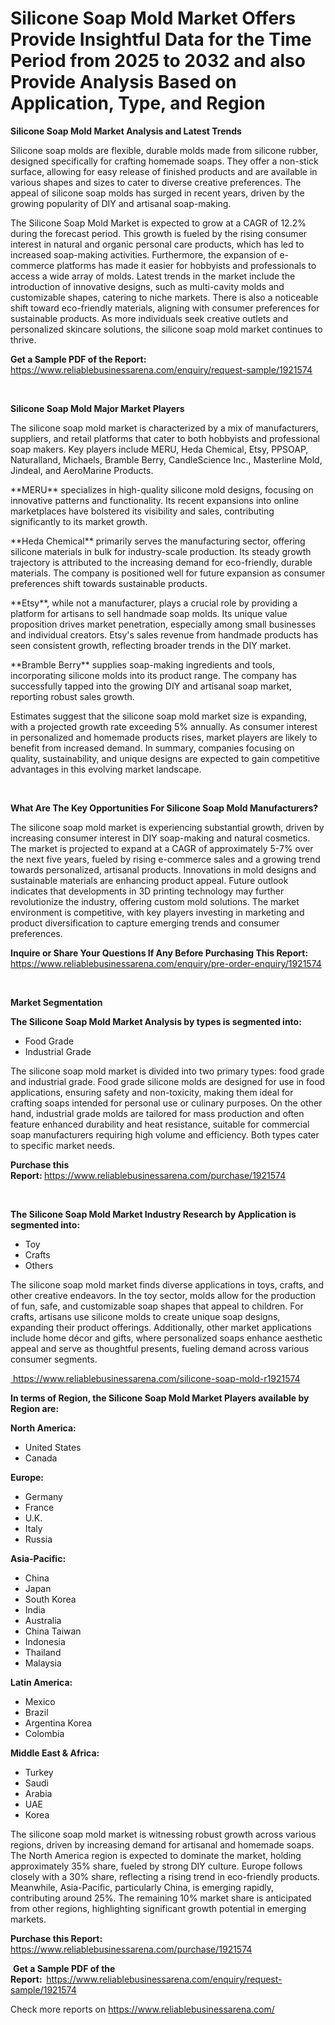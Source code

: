<p><h1>Silicone Soap Mold Market Offers Provide Insightful Data for the Time Period from 2025 to 2032 and also Provide Analysis Based on Application, Type, and Region</h1></p><p><strong>Silicone Soap Mold Market Analysis and Latest Trends</strong></p>
<p><p>Silicone soap molds are flexible, durable molds made from silicone rubber, designed specifically for crafting homemade soaps. They offer a non-stick surface, allowing for easy release of finished products and are available in various shapes and sizes to cater to diverse creative preferences. The appeal of silicone soap molds has surged in recent years, driven by the growing popularity of DIY and artisanal soap-making. </p><p>The Silicone Soap Mold Market is expected to grow at a CAGR of 12.2% during the forecast period. This growth is fueled by the rising consumer interest in natural and organic personal care products, which has led to increased soap-making activities. Furthermore, the expansion of e-commerce platforms has made it easier for hobbyists and professionals to access a wide array of molds. Latest trends in the market include the introduction of innovative designs, such as multi-cavity molds and customizable shapes, catering to niche markets. There is also a noticeable shift toward eco-friendly materials, aligning with consumer preferences for sustainable products. As more individuals seek creative outlets and personalized skincare solutions, the silicone soap mold market continues to thrive.</p></p>
<p><strong>Get a Sample PDF of the Report:&nbsp;</strong> <a href="https://www.reliablebusinessarena.com/enquiry/request-sample/1921574?utm_campaign=1891&utm_medium=2&utm_source=Github&utm_content=ia&utm_term=08022025&utm_id=silicone-soap-mold">https://www.reliablebusinessarena.com/enquiry/request-sample/1921574</a></p>
<p>&nbsp;</p>
<p><strong>Silicone Soap Mold Major Market Players</strong></p>
<p><p>The silicone soap mold market is characterized by a mix of manufacturers, suppliers, and retail platforms that cater to both hobbyists and professional soap makers. Key players include MERU, Heda Chemical, Etsy, PPSOAP, Naturalland, Michaels, Bramble Berry, CandleScience Inc., Masterline Mold, Jindeal, and AeroMarine Products.</p><p>**MERU** specializes in high-quality silicone mold designs, focusing on innovative patterns and functionality. Its recent expansions into online marketplaces have bolstered its visibility and sales, contributing significantly to its market growth.</p><p>**Heda Chemical** primarily serves the manufacturing sector, offering silicone materials in bulk for industry-scale production. Its steady growth trajectory is attributed to the increasing demand for eco-friendly, durable materials. The company is positioned well for future expansion as consumer preferences shift towards sustainable products.</p><p>**Etsy**, while not a manufacturer, plays a crucial role by providing a platform for artisans to sell handmade soap molds. Its unique value proposition drives market penetration, especially among small businesses and individual creators. Etsy's sales revenue from handmade products has seen consistent growth, reflecting broader trends in the DIY market.</p><p>**Bramble Berry** supplies soap-making ingredients and tools, incorporating silicone molds into its product range. The company has successfully tapped into the growing DIY and artisanal soap market, reporting robust sales growth. </p><p>Estimates suggest that the silicone soap mold market size is expanding, with a projected growth rate exceeding 5% annually. As consumer interest in personalized and homemade products rises, market players are likely to benefit from increased demand. In summary, companies focusing on quality, sustainability, and unique designs are expected to gain competitive advantages in this evolving market landscape.</p></p>
<p>&nbsp;</p>
<p><strong>What Are The Key Opportunities For Silicone Soap Mold Manufacturers?</strong></p>
<p><p>The silicone soap mold market is experiencing substantial growth, driven by increasing consumer interest in DIY soap-making and natural cosmetics. The market is projected to expand at a CAGR of approximately 5-7% over the next five years, fueled by rising e-commerce sales and a growing trend towards personalized, artisanal products. Innovations in mold designs and sustainable materials are enhancing product appeal. Future outlook indicates that developments in 3D printing technology may further revolutionize the industry, offering custom mold solutions. The market environment is competitive, with key players investing in marketing and product diversification to capture emerging trends and consumer preferences.</p></p>
<p><strong>Inquire or Share Your Questions If Any Before Purchasing This Report:</strong> <a href="https://www.reliablebusinessarena.com/enquiry/pre-order-enquiry/1921574?utm_campaign=1891&utm_medium=2&utm_source=Github&utm_content=ia&utm_term=08022025&utm_id=silicone-soap-mold">https://www.reliablebusinessarena.com/enquiry/pre-order-enquiry/1921574</a></p>
<p>&nbsp;</p>
<p><strong>Market Segmentation</strong></p>
<p><strong>The Silicone Soap Mold Market Analysis by types is segmented into:</strong></p>
<p><ul><li>Food Grade</li><li>Industrial Grade</li></ul></p>
<p><p>The silicone soap mold market is divided into two primary types: food grade and industrial grade. Food grade silicone molds are designed for use in food applications, ensuring safety and non-toxicity, making them ideal for crafting soaps intended for personal use or culinary purposes. On the other hand, industrial grade molds are tailored for mass production and often feature enhanced durability and heat resistance, suitable for commercial soap manufacturers requiring high volume and efficiency. Both types cater to specific market needs.</p></p>
<p><strong>Purchase this Report:&nbsp;</strong><a href="https://www.reliablebusinessarena.com/purchase/1921574?utm_campaign=1891&utm_medium=2&utm_source=Github&utm_content=ia&utm_term=08022025&utm_id=silicone-soap-mold">https://www.reliablebusinessarena.com/purchase/1921574</a></p>
<p>&nbsp;</p>
<p><strong>The Silicone Soap Mold Market Industry Research by Application is segmented into:</strong></p>
<p><ul><li>Toy</li><li>Crafts</li><li>Others</li></ul></p>
<p><p>The silicone soap mold market finds diverse applications in toys, crafts, and other creative endeavors. In the toy sector, molds allow for the production of fun, safe, and customizable soap shapes that appeal to children. For crafts, artisans use silicone molds to create unique soap designs, expanding their product offerings. Additionally, other market applications include home décor and gifts, where personalized soaps enhance aesthetic appeal and serve as thoughtful presents, fueling demand across various consumer segments.</p></p>
<p><a href="https://www.reliablebusinessarena.com/silicone-soap-mold-r1921574?utm_campaign=1891&utm_medium=2&utm_source=Github&utm_content=ia&utm_term=08022025&utm_id=silicone-soap-mold">&nbsp;https://www.reliablebusinessarena.com/silicone-soap-mold-r1921574</a></p>
<p><strong>In terms of Region, the Silicone Soap Mold Market Players available by Region are:</strong></p>
<p>
    <p> <strong> North America: </strong>
        <ul>
            <li>United States</li>
            <li>Canada</li>
        </ul>
        </p> 
    <p> <strong> Europe: </strong>
        <ul>
            <li>Germany</li>
            <li>France</li>
            <li>U.K.</li>
            <li>Italy</li>
            <li>Russia</li>
        </ul>
        </p> 
    <p> <strong> Asia-Pacific: </strong>
        <ul>
            <li>China</li>
            <li>Japan</li>
            <li>South Korea</li>
            <li>India</li>
            <li>Australia</li>
            <li>China Taiwan</li>
            <li>Indonesia</li>
            <li>Thailand</li>
            <li>Malaysia</li>
        </ul>
        </p> 
    <p> <strong> Latin America: </strong>
        <ul>
            <li>Mexico</li>
            <li>Brazil</li>
            <li>Argentina Korea</li>
            <li>Colombia</li>
        </ul>
        </p> 
    <p> <strong> Middle East & Africa: </strong>
        <ul>
            <li>Turkey</li>
            <li>Saudi</li>
            <li>Arabia</li>
            <li>UAE</li>
            <li>Korea</li>
        </ul>
    </p>
    </p>
<p><p>The silicone soap mold market is witnessing robust growth across various regions, driven by increasing demand for artisanal and homemade soaps. The North America region is expected to dominate the market, holding approximately 35% share, fueled by strong DIY culture. Europe follows closely with a 30% share, reflecting a rising trend in eco-friendly products. Meanwhile, Asia-Pacific, particularly China, is emerging rapidly, contributing around 25%. The remaining 10% market share is anticipated from other regions, highlighting significant growth potential in emerging markets.</p></p>
<p><strong>Purchase this Report: </strong><a href="https://www.reliablebusinessarena.com/purchase/1921574?utm_campaign=1891&utm_medium=2&utm_source=Github&utm_content=ia&utm_term=08022025&utm_id=silicone-soap-mold">https://www.reliablebusinessarena.com/purchase/1921574</a></p>
<p>&nbsp;<strong>Get a Sample PDF of the Report:&nbsp;&nbsp;</strong><a href="https://www.reliablebusinessarena.com/enquiry/request-sample/1921574?utm_campaign=1891&utm_medium=2&utm_source=Github&utm_content=ia&utm_term=08022025&utm_id=silicone-soap-mold">https://www.reliablebusinessarena.com/enquiry/request-sample/1921574</a></p>
<p><strong></strong></p>
<p>Check more reports on <a href="https://www.reliablebusinessarena.com/?utm_campaign=1891&utm_medium=2&utm_source=Github&utm_content=ia&utm_term=08022025&utm_id=silicone-soap-mold">https://www.reliablebusinessarena.com/</a></p>